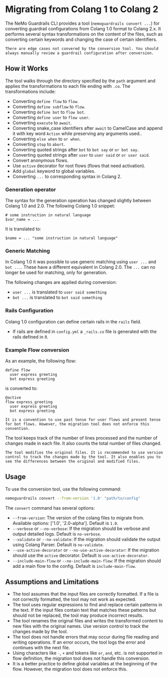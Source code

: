 # Migrating from Colang 1 to Colang 2

The NeMo Guardrails CLI provides a tool (`nemoguardrails convert ...`) for converting guardrail configurations from Colang 1.0 format to Colang 2.x.
It performs several syntax transformations on the content of the files, such as converting certain keywords and changing the case of certain identifiers.

```{warning}
There are edge cases not convered by the conversion tool. You should always manually review a guardrail configuration after conversion.
```

## How it Works

The tool walks through the directory specified by the `path` argument and applies the transformations to each file ending with `.co`. The transformations include:

- Converting `define flow` to `flow`.
- Converting `define subflow` to `flow`.
- Converting `define bot` to `flow bot`.
- Converting `define user` to `flow user`.
- Converting `execute` to `await`.
- Converting snake_case identifiers after `await` to CamelCase and append it with key word `Action` while preserving any arguments used..
- Converting `else when` to `or when`.
- Converting `stop` to `abort`.
- Converting quoted strings after `bot` to `bot say` or `or bot say`.
- Converting quoted strings after `user` to `user said` or `or user said`.
- Convert anonymous flows.
- Use `active` decorator for root flows (flows that need activation).
- Add `global` keyword to global variables.
- Converting `...` to corresponding syntax in Colang 2.

### Generation operator

The syntax for the generation operation has changed slightly between Colang 1.0 and 2.0. The following Colang 1.0 snippet:

```colang
# some instruction in natural language
$var_name = ...
```

It is translated to:

```colang
$name = ... "some instruction in natural language"
```

### Generic Matching

In Colang 1.0 it was possible to use generic matching using `user ...` and `bot ...`.
These have a different equivalent in Colang 2.0. The `...` can no longer be used for matching, only for generation.

The following changes are applied during conversion:
- `user ...` is translated to `user said something`
- `bot ...` is translated to `bot said something`

### Rails Configuration

Colang 1.0 configuration can define certain rails in the `rails` field.
- If rails are defined in `config.yml` a `_rails.co` file is generated with the rails defined in it.

### Example Flow conversion

As an example, the following flow:

```colang
define flow
  user express greeting
  bot express greeting
```

is converted to:

```colang
@active
flow express_greeting
  user express greeting
  bot express greeting
```

```{note}
It is a convention to use past tense for user flows and present tense for bot flows. However, the migration tool does not enforce this convention.
```

The tool keeps track of the number of lines processed and the number of changes made in each file. It also counts the total number of files changed.

```{warning}
The tool modifies the original files. It is recommended to use version control to track the changes made by the tool. It also enables you to see the differences between the original and modified files.
```

## Usage

To use the conversion tool, use the following command:

```bash
nemoguardrails convert --from-version '1.0' "path/to/config"
```

The `convert` command has several options:

- `--from-version`: The version of the colang files to migrate from. Available options: ['1.0', '2.0-alpha']. Default is `1.0`.
- `--verbose` or `--no-verbose`: If the migration should be verbose and output detailed logs. Default is `no-verbose`.
- `--validate` or `--no-validate`: If the migration should validate the output using Colang Parser. Default is `no-validate`.
- `--use-active-decorator` or `--no-use-active-decorator`: If the migration should use the `active` decorator. Default is `use-active-decorator`.
- `--include-main-flow` or `--no-include-main-flow`: If the migration should add a main flow to the config. Default is `include-main-flow`.

## Assumptions and Limitations

- The tool assumes that the input files are correctly formatted. If a file is not correctly formatted, the tool may not work as expected.
- The tool uses regular expressions to find and replace certain patterns in the text. If the input files contain text that matches these patterns but should not be replaced, the tool may produce incorrect results.
- The tool renames the original files and writes the transformed content to new files with the original names. Use version control to track the changes made by the tool.
- The tool does not handle errors that may occur during file reading and writing operations. If an error occurs, the tool logs the error and continues with the next file.
- Using characters like `-`, `+` and tokens like `or`, `and`, etc. is not supported in flow definition, the migration tool does not handle this conversion.
- It is a better practice to define global variables at the beginning of the flow. However, the migration tool does not enforce this.
